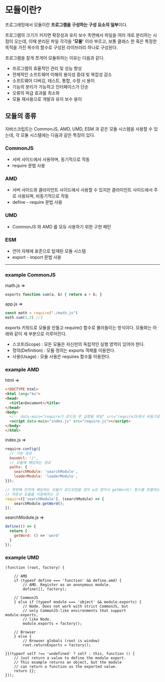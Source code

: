모듈이란?
===
프로그래밍에서 모듈이란 **프로그램을 구성하는 구성 요소의 일부**이다.

프로그램의 크기가 커지면 확장성과 유지 보수 측면에서 파일을 여러 개로 분리하는 시점이 오는데, 이때 분리된 파일 각각을 **'모듈'** 이라 부르고, 보통 클래스 한 혹은 특정한 목적을 가진 복수의 함수로 구성된 라이브러리 하나로 구성된다.

프로그램을 잘게 쪼개어 모듈화하는 이유는 다음과 같다.


- 프로그램의 효율적인 관리 및 성능 향상
- 전체적인 소프트웨어 이해의 용이성 증대 빛 복잡성 감소
- 소프트웨어 디버깅, 테스트, 통합, 수정 시 용이
- 기능의 분리가 가능하고 인터페이스가 단순
- 오류의 파급 효과를 최소화
- 모듈 재사용으로 개발과 유지 보수 용이

## 모듈의 종류

자바스크립트는  CommonJS, AMD, UMD, ESM 과 같은 모듈 시스템을 사용할 수 있는데, 각 모듈 시스템에는 다음과 같은 특징이 있다.

### CommonJS
- 서버 사이드에서 사용하며, 동기적으로 작동
- require 문법 사용

### AMD
- 서버 사이드와 클라이언트 사이드에서 사용할 수 있지만 클라이언트 사이드에서 주로 사용되며, 비동기적으로 작동
- define - require 문법 사용

### UMD 
- CommonJS 와 AMD 를 모듀 사용하기 위한 구현 패턴

### ESM
- 언어 자체에 표준으로 탑재된 모듈 시스템
- export - import 문법 사용

---

### example CommonJS
math.js =>
```js
exports function sum(a, b) { return a + b; }
```

app.js => 
```js
const math = require("./math.js")
math.sum(1,2) //3
```
exports 키워드로 모듈을 만들고 require() 함수로 불러들이는 방식이다. 모듈화는 아래와 같이 세 부분으로 이루어진다.

- 스코프(Scope) : 모든 모듈은 자신만의 독립적인 실행 영역이 있어야 한다.
- 정의(Definition) : 모듈 정의는 exports 객체를 이용한다.
- 사용(Usage) : 모듈 사용은 requires 함수를 이용한다.


### example AMD 

html =>

```html
<!DOCTYPE html>
<html lang="ko">
<head>
  <title>Document</title>
</head>
<body>
  <!-- data-main="require가 로드된 후 실행될 파일" src="requireJS에서 비동기로 사용할 파일" -->
  <script data-main="index.js" src="require.js"></script>
</body>
</html>
```

index.js => 

```js
require.config({
  // 기본 경로
  baseUrl: '/',
  // 모듈에 해당하는 경로
  paths: {
    searchModule: 'searchModule',
    loaderModule: 'loaderModule',
}});

// 첫번째 인자에 해당하는 모듈이 로드되었을 경우 a로 받아서 getWord() 함수를 호출하는 콜백함수 실행
// 의존성 모듈을 지정해주는 것
require(['searchModule'], (searchModule) => {
	searchModule.getWord();
});
```

searchModule.js => 
```js
define(() => {
  return {
  	getWord: () => 'word'
  }
});
```

### example UMD
```
(function (root, factory) {

    // AMD
    if (typeof define === 'function' && define.amd) {
        // AMD. Register as an anonymous module.
        define([], factory);

    // CommonJS
    } else if (typeof module === 'object' && module.exports) {
        // Node. Does not work with strict CommonJS, but
        // only CommonJS-like environments that support module.exports,
        // like Node.
        module.exports = factory();

    // Browser
    } else {
        // Browser globals (root is window)
        root.returnExports = factory();

}}(typeof self !== 'undefined' ? self : this, function () {
    // Just return a value to define the module export.
    // This example returns an object, but the module
    // can return a function as the exported value.
    return {};
}));
```